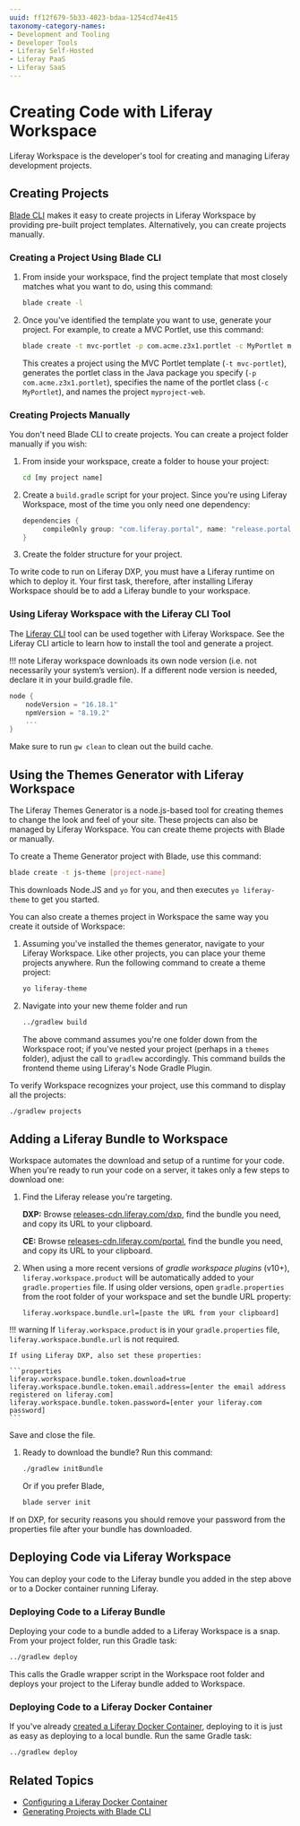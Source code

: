 ```yaml
---
uuid: ff12f679-5b33-4023-bdaa-1254cd74e415
taxonomy-category-names:
- Development and Tooling
- Developer Tools
- Liferay Self-Hosted
- Liferay PaaS
- Liferay SaaS
---
```


# Creating Code with Liferay Workspace

Liferay Workspace is the developer's tool for creating and managing Liferay development projects. 

## Creating Projects

[Blade CLI](../blade-cli/installing-and-updating-blade-cli.md) makes it easy to create projects in Liferay Workspace by providing pre-built project templates. Alternatively, you can create projects manually. 

### Creating a Project Using Blade CLI

1. From inside your workspace, find the project template that most closely matches what you want to do, using this command: 

   ```bash
   blade create -l
   ```

1. Once you've identified the template you want to use, generate your project. For example, to create a MVC Portlet, use this command: 

   ```bash
   blade create -t mvc-portlet -p com.acme.z3x1.portlet -c MyPortlet myproject-web
   ```

    This creates a project using the MVC Portlet template (`-t mvc-portlet`), generates the portlet class in the Java package you specify (`-p com.acme.z3x1.portlet`), specifies the name of the portlet class (`-c MyPortlet`), and names the project `myproject-web`. 

### Creating Projects Manually

You don't need Blade CLI to create projects. You can create a project folder manually if you wish: 

1. From inside your workspace, create a folder to house your project: 

   ```bash
   cd [my project name]
   ```

1. Create a `build.gradle` script for your project. Since you're using Liferay Workspace, most of the time you only need one dependency: 

   ```groovy
   dependencies {
        compileOnly group: "com.liferay.portal", name: "release.portal.api"
   }
   ```

1. Create the folder structure for your project. 

To write code to run on Liferay DXP, you must have a Liferay runtime on which to deploy it. Your first task, therefore, after installing Liferay Workspace should be to add a Liferay bundle to your workspace. 

### Using Liferay Workspace with the Liferay CLI Tool

The [Liferay CLI](../other-tools/liferay-cli-tool.md) tool can be used together with Liferay Workspace. See the Liferay CLI article to learn how to install the tool and generate a project.

!!! note
    Liferay workspace downloads its own node version (i.e. not necessarily your system’s version). If a different node version is needed, declare it in your build.gradle file.

```gradle
node {
	nodeVersion = "16.18.1"
	npmVersion = "8.19.2"
    ...
}
```

Make sure to run `gw clean` to clean out the build cache.

## Using the Themes Generator with Liferay Workspace

The Liferay Themes Generator is a node.js-based tool for creating themes to change the look and feel of your site. These projects can also be managed by Liferay Workspace. You can create theme projects with Blade or manually. 

To create a Theme Generator project with Blade, use this command: 

```bash
blade create -t js-theme [project-name]
```

This downloads Node.JS and `yo` for you, and then executes `yo liferay-theme` to get you started. 

You can also create a themes project in Workspace the same way you create it outside of Workspace: 

1. Assuming you've installed the themes generator, navigate to your Liferay Workspace. Like other projects, you can place your theme projects anywhere. Run the following command to create a theme project: 

   ```bash
   yo liferay-theme
   ```

1. Navigate into your new theme folder and run 

   ```bash
   ../gradlew build
   ```

    The above command assumes you're one folder down from the Workspace root; if you've nested your project (perhaps in a `themes` folder), adjust the call to `gradlew` accordingly. This command builds the frontend theme using Liferay's Node Gradle Plugin. 

To verify Workspace recognizes your project, use this command to display all the projects: 

```bash
./gradlew projects
```

## Adding a Liferay Bundle to Workspace

Workspace automates the download and setup of a runtime for your code. When you're ready to run your code on a server, it takes only a few steps to download one: 

1. Find the Liferay release you're targeting. 

    **DXP:** Browse [releases-cdn.liferay.com/dxp](https://releases-cdn.liferay.com/dxp), find the bundle you need, and copy its URL to your clipboard.

    **CE:** Browse [releases-cdn.liferay.com/portal](https://releases-cdn.liferay.com/portal), find the bundle you need, and copy its URL to your clipboard. 

1. When using a more recent versions of *gradle workspace plugins* (v10+), `liferay.workspace.product` will be automatically added to your `gradle.properties` file. If using older versions, open `gradle.properties` from the root folder of your workspace and set the bundle URL property: 

   ```properties
   liferay.workspace.bundle.url=[paste the URL from your clipboard]
   ```

!!! warning
    If `liferay.workspace.product` is in your `gradle.properties` file, `liferay.workspace.bundle.url` is not required.

    If using Liferay DXP, also set these properties: 

    ```properties
    liferay.workspace.bundle.token.download=true
    liferay.workspace.bundle.token.email.address=[enter the email address registered on liferay.com]
    liferay.workspace.bundle.token.password=[enter your liferay.com password]
    ```

   Save and close the file. 

1. Ready to download the bundle? Run this command: 

   ```bash
   ./gradlew initBundle
   ```

    Or if you prefer Blade, 

   ```bash
   blade server init
   ```

If on DXP, for security reasons you should remove your password from the properties file after your bundle has downloaded. 

## Deploying Code via Liferay Workspace

You can deploy your code to the Liferay bundle you added in the step above or to a Docker container running Liferay. 

### Deploying Code to a Liferay Bundle

Deploying your code to a bundle added to a Liferay Workspace is a snap. From your project folder, run this Gradle task: 

```bash
../gradlew deploy
```

This calls the Gradle wrapper script in the Workspace root folder and deploys your project to the Liferay bundle added to Workspace. 

### Deploying Code to a Liferay Docker Container

If you've already [created a Liferay Docker Container](./configuring-a-liferay-docker-container.md), deploying to it is just as easy as deploying to a local bundle. Run the same Gradle task: 

```bash
../gradlew deploy
```

## Related Topics

- [Configuring a Liferay Docker Container](./configuring-a-liferay-docker-container.md)
- [Generating Projects with Blade CLI](../blade-cli/generating-projects-with-blade-cli.md)
